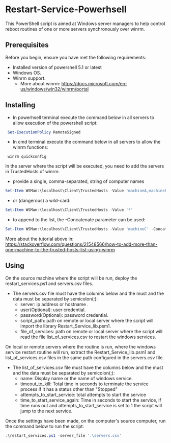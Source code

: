 # Restart-Service-Powerhsell

This PowerShell script is aimed at Windows server managers to help control reboot routines of one or more servers synchronously over winrm.

## Prerequisites
Before you begin, ensure you have met the following requirements:

* Installed version of powershell 5.1 or latest
* Windows OS.
* Winrm support.
  * More about winrm: https://docs.microsoft.com/en-us/windows/win32/winrm/portal 


## Installing

* In powerhsell terminal execute the command below in all servers to allow execution of the powershell script:
```powershell
 Set-ExecutionPolicy RemoteSigned
```
* In cmd terminal execute the command below in all servers to allow the winrm functions:
```
 winrm quickconfig
```

In the server where the script will be executed, you need to add the servers in TrustedHosts of winrm:

* provide a single, comma-separated, string of computer names
```powershell
Set-Item WSMan:\localhost\Client\TrustedHosts -Value 'machineA,machineB'
```
* or (dangerous) a wild-card:

```powershell
Set-Item WSMan:\localhost\Client\TrustedHosts -Value '*'
```

* to append to the list, the -Concatenate parameter can be used:

```powershell
Set-Item WSMan:\localhost\Client\TrustedHosts -Value 'machineC' -Concatenate
```

More about the tutorial above in: https://stackoverflow.com/questions/21548566/how-to-add-more-than-one-machine-to-the-trusted-hosts-list-using-winrm

## Using

On the source machine where the script will be run, deploy the restart_services.ps1 and servers.csv files.

* The servers.csv file must have the columns below and the must and the data must be separated by semicolon(;):
  * server: ip address or hostname .
  * user(Optional): user credential.
  * password(Optional): password credential.
  * script_path: path on remote or local server where the script will import the library Restart_Service_lib.psm1.
  * file_of_services: path on remote or local server where the script will read the file list_of_services.csv to restart the windows services.

On local or remote servers where the routine is run, where the windows service restart routine will run, extract the Restart_Service_lib.psm1 and list_of_services.csv files in the same path configured in the servers.csv file.

* The list_of_services.csv file must have the columns below and the must and the data must be separated by semicolon(;):
  * name: Display name or the name of windows service.
  * timeout_to_kill: Total time in seconds to terminate the service process if it has a status other than "Stopped"
  * attempts_to_start_service: total attempts to start the service
  * time_to_start_service_again: Time in seconds to start the service, if time runs out and attempts_to_start_service is set to 1 the script will jump to the next service.

Once the settings have been made, on the computer's source computer, run the command below to run the script:
```powershell
.\restart_services.ps1 -server_file '.\servers.csv'
```
